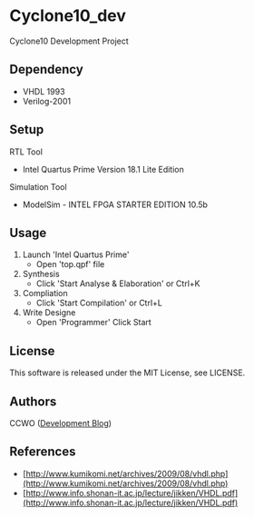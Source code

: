 # Cyclone10_dev

Cyclone10 Development Project

## Dependency

- VHDL 1993
- Verilog-2001

## Setup

RTL Tool

- Intel Quartus Prime Version 18.1 Lite Edition

Simulation Tool

- ModelSim - INTEL FPGA STARTER EDITION 10.5b

## Usage

1. Launch 'Intel Quartus Prime'
    - Open 'top.qpf' file
1. Synthesis
    - Click 'Start Analyse & Elaboration' or Ctrl+K
1. Compliation
    - Click 'Start Compilation' or Ctrl+L
1. Write Designe
    - Open 'Programmer' Click Start

## License

This software is released under the MIT License, see LICENSE.

## Authors

CCWO ([Development Blog](https://ccwo-embed.hatenablog.com/))

## References

- [http://www.kumikomi.net/archives/2009/08/vhdl.php](http://www.kumikomi.net/archives/2009/08/vhdl.php)
- [http://www.info.shonan-it.ac.jp/lecture/jikken/VHDL.pdf](http://www.info.shonan-it.ac.jp/lecture/jikken/VHDL.pdf)
